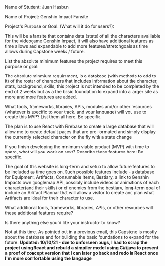 Name of Student:  Juan Hasbun

Name of Project:  Genshin Impact Fansite

Project's Purpose or Goal: (What will it do for users?):

 This will be a fansite that contains data (stats) of all the characters availiable for the videogame Genshin Impact, it will also have additional features as time allows and expandable to add more features/stretchgoals as time allows during Capstone weeks / future.

List the absolute minimum features the project requires to meet this purpose or goal:

  The absolute minmium requirement, is a database (with methods to add to it) of the roster of characters that includes information about the character, stats, background, skills, this project is not intended to be completed by the end of 2 weeks but as a the basic foundation to expand into a larger site as more and more features are added.

What tools, frameworks, libraries, APIs, modules and/or other resources (whatever is specific to your track, and your language) will you use to create this MVP? List them all here. Be specific.

  The plan is to use React with Firebase to create a large database that will allow me to create default pages that are pre-formated and simply display the currently selected character on the fly with a state change.

If you finish developing the minimum viable product (MVP) with time to spare, what will you work on next? Describe these features here: Be specific.

  The goal of this website is long-term and setup to allow future features to be included as time goes on. Such possible features include - a database for Equipment, Artifacts, Consumable Items, Bestiary, a link to Genshin Impacts own googlemap API, possibly include videos or animations of each character(and their skills) or of enemies from the bestiary, long-term goal of include an Artifact Plannar that will allow a visitor to create and plan what Artifacts are ideal for their character to use.

What additional tools, frameworks, libraries, APIs, or other resources will these additional features require?

Is there anything else you'd like your instructor to know?

  Not at this time. As pointed out in a previous email, this Capstone is mostly about the database and for building the basic foundations to expand for the future.
  **Updated: 10/10/21 - due to unforseen bugs, I had to scrap the project using React and rebuild a simpiler model using C#/java to present a proof of concept version that I can later go back and redo in React once I'm more comfortable using the langauge**
